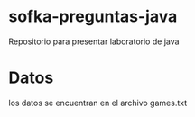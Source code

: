 # sofka-preguntas-java
Repositorio para presentar laboratorio de java

# Datos
los datos se encuentran en el archivo games.txt